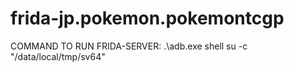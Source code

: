 # frida-jp.pokemon.pokemontcgp

COMMAND TO RUN FRIDA-SERVER:
.\adb.exe shell su -c "/data/local/tmp/sv64"

